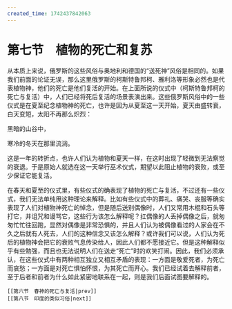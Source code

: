 ```yaml
---
created_time: 1742437842063
---
```

# 第七节　植物的死亡和复苏

从本质上来说，俄罗斯的这些风俗与奥地利和德国的“送死神”风俗是相同的。如果我们前面的论证无误，那么这里俄罗斯的柯斯特鲁邦柯、雅利洛等形象必然也是代表植物神，他们的死亡是他们复活的开始。在上面所说的仪式中（柯斯特鲁邦柯的死亡与复活）中，人们已经将死后复活的场景表演出来。这些俄罗斯风俗中的一些仪式是在夏至纪念植物神的死亡，也许是因为从夏至这一天开始，夏天由盛转衰，白天变短，太阳不再那么炽烈：  
  
  
  

黑暗的山谷中，

寒冷的冬天在那里流淌。  
  
  
  

这是一年的转折点，也许人们认为植物和夏天一样，在这时出现了轻微到无法察觉的衰退。于是原始人就选在这一天举行巫术仪式，期望以此阻止植物的衰败，或至少保证它能复活。

在春天和夏至的仪式里，有些仪式的确表现了植物的死亡与复活，不过还有一些仪式，我们无法单纯用这种理论来解释。比如有些仪式中的葬礼、痛哭、丧服等确实表现了人们对植物神死亡的悼念，但是随后送别偶像时，人们又常用木棍和石头等打它，并诅咒和谩骂它，这些行为该怎么解释呢？扛偶像的人丢掉偶像之后，就匆匆忙忙往回跑，显然对偶像是非常恐惧的，并且人们认为被偶像看过的人家会在不久之后就有人死去，人们的这种信念又该怎么解释？或许我们可以说，人们认为死后的植物神会把它的衰败气息传染给人，因此人们都不愿接近它。但是这种解释似乎有些勉强，而且也无法说明人们在送走“死亡”时的欢笑打闹。因此，我们必须承认，在这些仪式中有两种相互独立又相互矛盾的表现：一方面是敬爱死者，为死亡而哀愁；一方面是对死亡惧怕怀恨，为其死亡而开心。我们已经试着去解释前者，至于后者和前者为什么如此紧密地联系在一起，则是我们后面试图要解释的。

```booknav
[[第六节　春神的死亡与复活|prev]]
[[第八节　印度的类似习俗|next]]
```